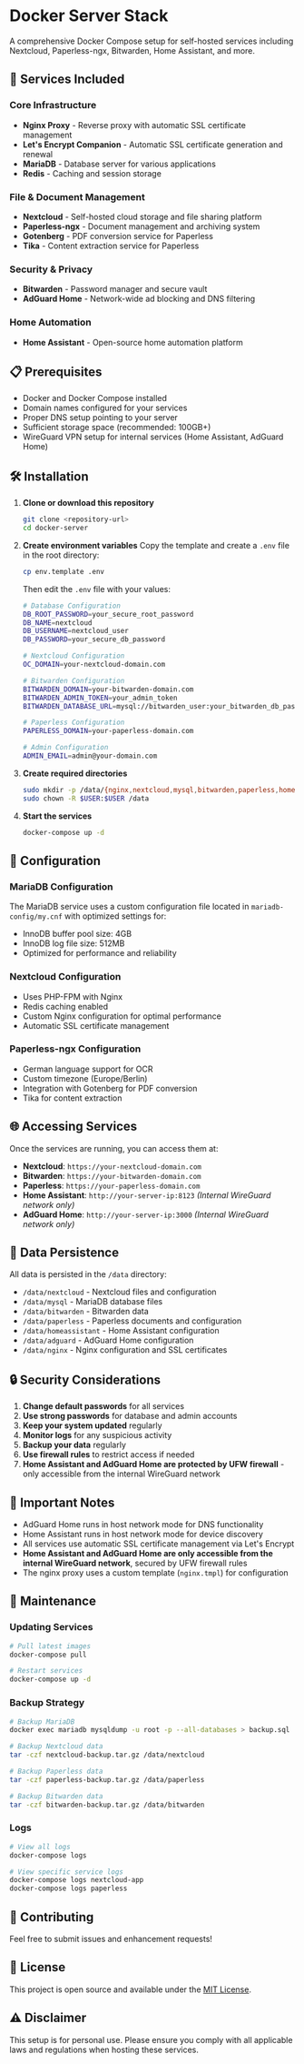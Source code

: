 # Docker Server Stack

A comprehensive Docker Compose setup for self-hosted services including Nextcloud, Paperless-ngx, Bitwarden, Home Assistant, and more.

## 🚀 Services Included

### Core Infrastructure

- **Nginx Proxy** - Reverse proxy with automatic SSL certificate management
- **Let's Encrypt Companion** - Automatic SSL certificate generation and renewal
- **MariaDB** - Database server for various applications
- **Redis** - Caching and session storage

### File & Document Management

- **Nextcloud** - Self-hosted cloud storage and file sharing platform
- **Paperless-ngx** - Document management and archiving system
- **Gotenberg** - PDF conversion service for Paperless
- **Tika** - Content extraction service for Paperless

### Security & Privacy

- **Bitwarden** - Password manager and secure vault
- **AdGuard Home** - Network-wide ad blocking and DNS filtering

### Home Automation

- **Home Assistant** - Open-source home automation platform

## 📋 Prerequisites

- Docker and Docker Compose installed
- Domain names configured for your services
- Proper DNS setup pointing to your server
- Sufficient storage space (recommended: 100GB+)
- WireGuard VPN setup for internal services (Home Assistant, AdGuard Home)

## 🛠️ Installation

1. **Clone or download this repository**

   ```bash
   git clone <repository-url>
   cd docker-server
   ```

2. **Create environment variables**
   Copy the template and create a `.env` file in the root directory:
   ```bash
   cp env.template .env
   ```
   Then edit the `.env` file with your values:

   ```bash
   # Database Configuration
   DB_ROOT_PASSWORD=your_secure_root_password
   DB_NAME=nextcloud
   DB_USERNAME=nextcloud_user
   DB_PASSWORD=your_secure_db_password

   # Nextcloud Configuration
   OC_DOMAIN=your-nextcloud-domain.com

   # Bitwarden Configuration
   BITWARDEN_DOMAIN=your-bitwarden-domain.com
   BITWARDEN_ADMIN_TOKEN=your_admin_token
   BITWARDEN_DATABASE_URL=mysql://bitwarden_user:your_bitwarden_db_password@mariadb:3306/bitwarden

   # Paperless Configuration
   PAPERLESS_DOMAIN=your-paperless-domain.com
   
   # Admin Configuration
   ADMIN_EMAIL=admin@your-domain.com
   ```

3. **Create required directories**

   ```bash
   sudo mkdir -p /data/{nginx,nextcloud,mysql,bitwarden,paperless,homeassistant,adguard}
   sudo chown -R $USER:$USER /data
   ```

4. **Start the services**

   ```bash
   docker-compose up -d
   ```

## 🔧 Configuration

### MariaDB Configuration

The MariaDB service uses a custom configuration file located in `mariadb-config/my.cnf` with optimized settings for:

- InnoDB buffer pool size: 4GB
- InnoDB log file size: 512MB
- Optimized for performance and reliability

### Nextcloud Configuration

- Uses PHP-FPM with Nginx
- Redis caching enabled
- Custom Nginx configuration for optimal performance
- Automatic SSL certificate management

### Paperless-ngx Configuration

- German language support for OCR
- Custom timezone (Europe/Berlin)
- Integration with Gotenberg for PDF conversion
- Tika for content extraction

## 🌐 Accessing Services

Once the services are running, you can access them at:

- **Nextcloud**: `https://your-nextcloud-domain.com`
- **Bitwarden**: `https://your-bitwarden-domain.com`
- **Paperless**: `https://your-paperless-domain.com`
- **Home Assistant**: `http://your-server-ip:8123` *(Internal WireGuard network only)*
- **AdGuard Home**: `http://your-server-ip:3000` *(Internal WireGuard network only)*

## 📁 Data Persistence

All data is persisted in the `/data` directory:

- `/data/nextcloud` - Nextcloud files and configuration
- `/data/mysql` - MariaDB database files
- `/data/bitwarden` - Bitwarden data
- `/data/paperless` - Paperless documents and configuration
- `/data/homeassistant` - Home Assistant configuration
- `/data/adguard` - AdGuard Home configuration
- `/data/nginx` - Nginx configuration and SSL certificates

## 🔒 Security Considerations

1. **Change default passwords** for all services
2. **Use strong passwords** for database and admin accounts
3. **Keep your system updated** regularly
4. **Monitor logs** for any suspicious activity
5. **Backup your data** regularly
6. **Use firewall rules** to restrict access if needed
7. **Home Assistant and AdGuard Home are protected by UFW firewall** - only accessible from the internal WireGuard network

## 🚨 Important Notes

- AdGuard Home runs in host network mode for DNS functionality
- Home Assistant runs in host network mode for device discovery
- All services use automatic SSL certificate management via Let's Encrypt
- **Home Assistant and AdGuard Home are only accessible from the internal WireGuard network**, secured by UFW firewall rules
- The nginx proxy uses a custom template (`nginx.tmpl`) for configuration

## 🔄 Maintenance

### Updating Services

```bash
# Pull latest images
docker-compose pull

# Restart services
docker-compose up -d
```

### Backup Strategy

```bash
# Backup MariaDB
docker exec mariadb mysqldump -u root -p --all-databases > backup.sql

# Backup Nextcloud data
tar -czf nextcloud-backup.tar.gz /data/nextcloud

# Backup Paperless data
tar -czf paperless-backup.tar.gz /data/paperless

# Backup Bitwarden data
tar -czf bitwarden-backup.tar.gz /data/bitwarden
```

### Logs

```bash
# View all logs
docker-compose logs

# View specific service logs
docker-compose logs nextcloud-app
docker-compose logs paperless
```

## 🤝 Contributing

Feel free to submit issues and enhancement requests!

## 📄 License

This project is open source and available under the [MIT License](LICENSE).

## ⚠️ Disclaimer

This setup is for personal use. Please ensure you comply with all applicable laws and regulations when hosting these services. 